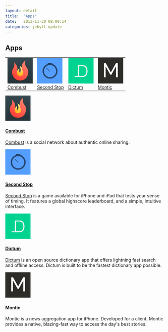 ```yaml
---
layout: detail
title:  "Apps"
date:   2013-11-30 08:09:14
categories: jekyll update
---
```


## Apps
<table class = 'appTable'>
  <tbody>
    <tr>
      <td>
        <a href="#combust">
          <img class = 'icon' src="/images/combust-icon.png" alt="Combust social network — Colour Coding" width="80px">
          <div>Combust</div>
        </a>
      </td>
      <td>
        <a href="#second-stop">
          <img class = 'icon' src="/images/second-stop-icon.png" alt="Second Stop for iOS — Colour Coding" width="80px">
          <div>Second Stop</div>
        </a>
      </td>
      <td>
        <a href="#dictum">
          <img class = 'icon' src="/images/dictum-icon.png" alt="Dictum for iOS — Colour Coding" width="80px">
          <div>Dictum</div>
        </a>
      </td>
      <td>
        <a href="#montic">
          <img class = 'icon' src="/images/montic-icon.png" alt="Montic for iOS — Colour Coding" width="80px">
          <div>Montic</div>
        </a>
      </td>
    </tr>
  </tbody>
</table>
<div class = 'appContainer'>
  <div class = 'appDetail'>
    <div class="iconPreview"><img class = 'icon' src="/images/combust-icon.png" alt="Combust social network — Colour Coding" width="80px"></div>
    <div class="appCopy">
      <a class = "marker" name="combust">
        <h4><a href="http://combustapp.com" title="Combust social network by Colour Coding">Combust</a>
        </h4>
      </a>
      <p><a href="http://combustapp.com">Combust</a> is a social network about authentic online sharing.</p>
    </div>
  </div>

  <div class = 'appDetail'>
    <div class="iconPreview"><img class='icon' src="/images/second-stop-icon.png" alt="Second Stop for iOS — Colour Coding" width="80px"></div>
    <div class="appCopy">
      <a class = "marker" name="second-stop"><h4><a href="https://itunes.apple.com/us/app/second-stop/id669856150?mt=8" title="Second Stop by Colour Coding for iOS">Second Stop</a></a>
      </h4>
      <p><a href="https://itunes.apple.com/us/app/second-stop/id669856150?mt=8">Second Stop</a> is a game available for iPhone and iPad that tests your sense of timing. It features a global highscore leaderboard, and a simple, intuitive interface.</p>
    </div>
  </div>

  <div class = 'appDetail'>
    <div class="iconPreview"><img class = 'icon' src="/images/dictum-icon.png" alt="Dictum for iOS — Colour Coding" width="80px"></div>
    <div class="appCopy">
      <a class = "marker" name="combust"><h4><a href="http://github.com/matthewpalmer/dictum" title="Dictum by Colour Coding for iOS">Dictum</a>
      </h4></a>
      <p><a href="https://github.com/matthewpalmer/dictum">Dictum</a> is an open source dictionary app that offers lightning fast search and offline access. Dictum is built to be the fastest dictionary app possible.</p>
    </div>
  </div>

  <div class = 'appDetail'>
    <div class="iconPreview"><img class = 'icon' src="/images/montic-icon.png" alt="Montic for iOS" width="80px"></div>
    <div class="appCopy">
      <a class = "marker" name="montic"><h4>Montic
      </h4></a>
      <p>Montic is a news aggregation app for iPhone. Developed for a client, Montic provides a native, blazing-fast way to access the day's best stories.</p>
    </div>
  </div>

  <!--
  We put a tonne of effort into making great apps and websites.



  ![Second Stop — Colour Coding — iPhone and iPad app](/images/second-stop-iphone-5.png)

  [Second Stop](https://itunes.apple.com/us/app/second-stop/id669856150?mt=8) is a children's game available for iPhone and iPad. It features a global highscore leaderboard, and a simple, intuitive interface.

  #### [Dictum](https://github.com/matthewpalmer/dictum)

  ![Dictum — Colour Coding — iPhone and iPad app](/images/dictum-iphone-5.png)

  [Dictum](https://github.com/matthewpalmer/dictum) is an open source dictionary app that offers lightning fast search and full offline definition access.

  #### Montic
  Montic is a news aggregation app for iPhone. Developed for a client, Montic provides a native, blazing-fast way to access the day's best stories.

  ## Websites
  #### [Combust](http://combustapp.com)

  ![Combust Social Network — Colour Coding — sneak peek](/images/second-stop-iphone-5.png)

  [Combust](http://combustapp.com) is a social network where your posts disappear after six hours, and everything happens in real-time. An iPhone app is currently in development.

  #### [Matthew Palmer](http://matthewpalmer.net)
  [matthewpalmer.net](http://matthewpalmer.net) is my personal website. It hosts my blog and a collection of my latest designs and experiments. -->
</div>